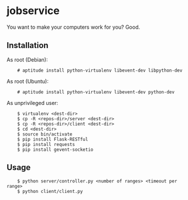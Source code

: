 jobservice
==========

You want to make your computers work for you? Good. 

Installation
------------

As root (Debian):

        # aptitude install python-virtualenv libevent-dev libpython-dev

As root (Ubuntu):

        # aptitude install python-virtualenv libevent-dev python-dev

As unprivileged user:

        $ virtualenv <dest-dir>
        $ cp -R <repos-dir>/server <dest-dir>
        $ cp -R <repos-dir>/client <dest-dir>
        $ cd <dest-dir>
        $ source bin/activate
        $ pip install Flask-RESTful
        $ pip install requests
        $ pip install gevent-socketio

Usage
-----

        $ python server/controller.py <number of ranges> <timeout per range>
        $ python client/client.py
